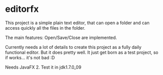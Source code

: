 editorfx
========
This project is a simple plain text editor, that can open a folder and can access quickly all the files in the folder.

The main features: Open/Save/Close are implemented.

Currently needs a lot of details to create this project as a fully daily functional editor. But it does pretty well. It just get born as a test project, so if works... it's not bad :D

Needs JavaFX 2.
Test it in jdk1.7.0_09

